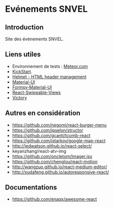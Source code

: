 # Evénements SNVEL
## Introduction
Site des événements SNVEL.

## Liens utiles

* Environnement de tests : [Meteor.com](http://evenements-snvel.meteor.com/)
* [KickStart](https://github.com/thereactivestack/kickstart-hugeapp).
* [Helmet - HTML header management](https://github.com/thereactivestack/meteor-react-helmet)
* [Material-UI](http://www.material-ui.com/)
* [Formsy-Material-UI](https://github.com/mbrookes/formsy-material-ui)
* [React-Swipeable-Views](https://github.com/oliviertassinari/react-swipeable-views)
* [Victory](http://victory.formidable.com/)

## Autres en considération
* https://github.com/negomi/react-burger-menu
* https://github.com/ipselon/structor
* https://github.com/gcanti/tcomb-react
* https://github.com/istarkov/google-map-react
* http://jedwatson.github.io/react-select/
* keyanzhang/react-atv-img
* https://github.com/oncletom/Imager.jsx
* https://github.com/chenglou/react-motion
* http://wangzuo.github.io/react-medium-editor/
* http://xudafeng.github.io/autoresponsive-react/


## Documentations
* https://github.com/enaqx/awesome-react
